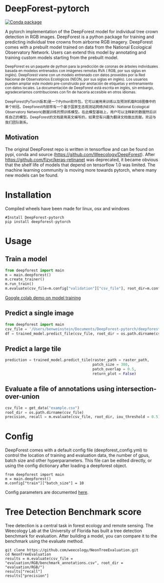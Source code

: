 # DeepForest-pytorch

[![Conda package](https://github.com/weecology/DeepForest-pytorch/actions/workflows/Conda-app.yml/badge.svg)](https://github.com/weecology/DeepForest-pytorch/actions/workflows/Conda-app.yml)

A pytorch implementation of the DeepForest model for individual tree crown detection in RGB images. DeepForest is a python package for training and predicting individual tree crowns from airborne RGB imagery. DeepForest comes with a prebuilt model trained on data from the National Ecological Observatory Network. Users can extend this model by annotating and training custom models starting from the prebuilt model.

<sub> DeepForest es un paquete de python para la predicción de coronas de árboles individuales basada en modelos entrenados con imágenes remotas RVA ( RGB, por sus siglas en inglés). DeepForest viene con un modelo entrenado con datos proveídos por la Red Nacional de Observatorios Ecológicos (NEON, por sus siglas en inglés). Los usuarios pueden ampliar este modelo pre-construido por anotación de etiquetas y entrenamiento con datos locales. La documentación de DeepForest está escrita en inglés, sin embargo, agradeceríamos contribuciones con fin de hacerla accesible en otros idiomas.  <sub>

 <sub> DeepForest(PyTorch版本)是一个Python软件包，它可以被用来训练以及预测机载RGB图像中的单个树冠。DeepForest内部带有一个基于国家生态观测站网络(NEON : National Ecological Observatory Network)数据训练的预训练模型。在此模型基础上，用户可以注释新的数据然后训练自己的模型。DeepForest的文档是用英文编写的，如果您有兴趣为翻译文档做出贡献。欢迎与我们团队联系。<sub>

## Motivation

The original DeepForest repo is written in tensorflow and can be found on pypi, conda and source (https://github.com/Weecology/DeepForest). After https://github.com/fizyr/keras-retinanet was deprecated, it became obvious that the shelf life of models that depend on tensorflow 1.0 was limited. The machine learning community is moving more towards pytorch, where many new models can be found. 

# Installation

Compiled wheels have been made for linux, osx and windows

```
#Install DeepForest-pytorch
pip install deepforest-pytorch
```

# Usage

## Train a model

```Python
from deepforest import main
m = main.deepforest()
m.create_trainer()
m.run_train()
m.evaluate(csv_file=m.config["validation"]["csv_file"], root_dir=m.config["validation"]["root_dir"])
```
[Google colab demo on model training](https://colab.research.google.com/drive/1AJUcw5dEpXeDPHd0sotAz5lpWedFYSIL?usp=sharing)

## Predict a single image

```Python
from deepforest import main
csv_file = '/Users/benweinstein/Documents/DeepForest-pytorch/deepforest/data/OSBS_029.tif'
df = trained_model.predict_file(csv_file, root_dir = os.path.dirname(csv_file))
```

## Predict a large tile

```Python
prediction = trained_model.predict_tile(raster_path = raster_path,
                                        patch_size = 300,
                                        patch_overlap = 0.5,
                                        return_plot = False)
```

## Evaluate a file of annotations using intersection-over-union

```Python
csv_file = get_data("example.csv")
root_dir = os.path.dirname(csv_file)
precision, recall = m.evaluate(csv_file, root_dir, iou_threshold = 0.5)
```

# Config

DeepForest comes with a default config file (deepforest_config.yml) to control the location of training and evaluation data, the number of gpus, batch size and other hyperparameters. This file can be edited directly, or using the config dictionary after loading a deepforest object.

```
from deepforest import main
m = main.deepforest()
m.config["train"]["batch_size"] = 10
```
Config parameters are documented [here](https://deepforest-pytorch.readthedocs.io/en/latest/ConfigurationFile.html).

# Tree Detection Benchmark score

Tree detection is a central task in forest ecology and remote sensing. The Weecology Lab at the University of Florida has built a tree detection benchmark for evaluation. After building a model, you can compare it to the benchmark using the evaluate method.

```
git clone https://github.com/weecology/NeonTreeEvaluation.git
cd NeonTreeEvaluation
results = m.evaluate(csv_file = "evaluation/RGB/benchmark_annotations.csv", root_dir = "evaluation/RGB/")
results["recall"]
results["precision"]
```
